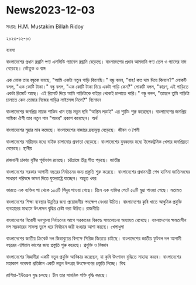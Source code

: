 # News2023-12-03

সংগ্রহ: H.M. Mustakim Billah Ridoy


২০২৩-১২-০৩

ব্যবসা

বাংলাদেশের প্রধান রপ্তানি পণ্য এলসিডি প্যানেল রপ্তানি বেড়েছে।
বাংলাদেশের প্রধান আমদানি পণ্য তেল ও গ্যাসের দাম বেড়েছে।
কৌতুক ও ব্যঙ্গ

এক লোক তার বন্ধুকে বলছে, "আমি একটা নতুন গাড়ি কিনেছি।"
বন্ধু বলল, "বাহ! কত দাম দিয়ে কিনলে?"
লোকটি বলল, "এক কোটি টাকা।"
বন্ধু বলল, "এক কোটি টাকা দিয়ে একটা গাড়ি কেন?"
লোকটি বলল, "কারণ, এই গাড়িতে একটা রিমোর্ট আছে। এই রিমোর্ট দিয়ে আমি গাড়িটাকে বাইরে থেকেই চালাতে পারি।"
বন্ধু বলল, "তাহলে তুমি গাড়িটা চালাতে কেন তোমার নিজের গাড়ির লাইসেন্স নিলে?"
বিনোদন

বাংলাদেশের জনপ্রিয় নায়ক শাকিব খান তার নতুন ছবি "অন্তিম লড়াই" এর শ্যুটিং শুরু করেছেন।
বাংলাদেশের জনপ্রিয় গায়িকা ঐশী তার নতুন গান "অন্তর" প্রকাশ করেছেন।
অর্থ

বাংলাদেশের মুদ্রার মান কমেছে।
বাংলাদেশের বাজারে দ্রব্যমূল্য বেড়েছে।
জীবন ও শৈলী

বাংলাদেশের নারীদের মধ্যে বাইক চালানোর প্রবণতা বেড়েছে।
বাংলাদেশের যুবকদের মধ্যে ইলেকট্রনিক খেলার জনপ্রিয়তা বেড়েছে।
স্থানীয়

রাজধানী ঢাকায় বৃষ্টির পূর্বাভাস রয়েছে।
চট্টগ্রামে তীব্র শীত পড়ছে।
জাতীয়

বাংলাদেশের সরকার আগামী বছরের নির্বাচনের জন্য প্রস্তুতি শুরু করেছে।
বাংলাদেশের প্রধানমন্ত্রী শেখ হাসিনা জাতিসংঘের সাধারণ পরিষদে ভাষণ দিতে যুক্তরাষ্ট্রে যাচ্ছেন।
অদ্ভুত খবর

ভারতে এক ব্যক্তির পা থেকে ১০০টি সিঁদুর পাওয়া গেছে।
চীনে এক ব্যক্তির পেটে ৫০টি মুদ্রা পাওয়া গেছে।
মতামত

বাংলাদেশের শিক্ষা ব্যবস্থার উন্নতির জন্য প্রয়োজনীয় পদক্ষেপ নেওয়া উচিত।
বাংলাদেশের কৃষি খাতে আধুনিক প্রযুক্তি ব্যবহারের মাধ্যমে উৎপাদন বৃদ্ধির চেষ্টা করা উচিত।
রাজনীতি

বাংলাদেশের বিরোধী দলগুলো নির্বাচনের আগে সরকারের বিরুদ্ধে সমালোচনা অব্যাহত রেখেছে।
বাংলাদেশের ক্ষমতাসীন দল সরকারের সাফল্য তুলে ধরে নির্বাচনে জয়ী হওয়ার আশা করছে।
খেলাধুলা

বাংলাদেশের জাতীয় ক্রিকেট দল জিম্বাবুয়ের বিপক্ষে সিরিজ জিততে চাইছে।
বাংলাদেশের জাতীয় ফুটবল দল আগামী বছরের এশিয়ান কাপের জন্য প্রস্তুতি শুরু করেছে।
প্রযুক্তি ও বিজ্ঞান

বাংলাদেশের বিজ্ঞানীরা একটি নতুন প্রযুক্তি আবিষ্কার করেছেন, যা কৃষি উৎপাদন বৃদ্ধিতে সাহায্য করবে।
বাংলাদেশের মহাকাশ গবেষণা প্রতিষ্ঠান একটি নতুন উপগ্রহ উৎক্ষেপণের প্রস্তুতি নিচ্ছে।
বিশ্ব

রাশিয়া-ইউক্রেন যুদ্ধ চলছে।
চীন তার সামরিক শক্তি বৃদ্ধি করছে।
